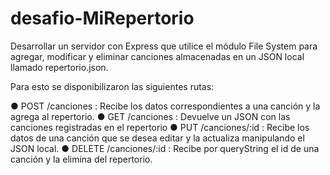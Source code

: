 # desafio-MiRepertorio

Desarrollar un servidor con Express que utilice el módulo File System para agregar, modificar y eliminar canciones almacenadas en un JSON local llamado
repertorio.json.

Para esto se disponibilizaron las siguientes rutas:

● POST /canciones : Recibe los datos correspondientes a una canción y la agrega al
repertorio.
● GET /canciones : Devuelve un JSON con las canciones registradas en el repertorio
● PUT /canciones/:id : Recibe los datos de una canción que se desea editar y la
actualiza manipulando el JSON local.
● DELETE /canciones/:id : Recibe por queryString el id de una canción y la elimina del
repertorio.
